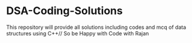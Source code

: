 # DSA-Coding-Solutions
This repository will provide all solutions including codes and mcq of data structures using C++// So be Happy with Code with Rajan
